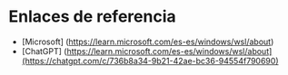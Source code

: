 # Enlaces de referencia
* [Microsoft] (https://learn.microsoft.com/es-es/windows/wsl/about)
* [ChatGPT] (https://learn.microsoft.com/es-es/windows/wsl/about](https://chatgpt.com/c/736b8a34-9b21-42ae-bc36-94554f790690) 




